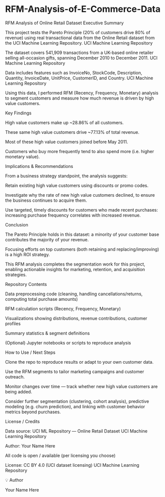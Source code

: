 # RFM-Analysis-of-E-Commerce-Data
RFM Analysis of Online Retail Dataset
Executive Summary

This project tests the Pareto Principle (20% of customers drive 80% of revenue) using real transactional data from the Online Retail dataset
 from the UCI Machine Learning Repository. 
UCI Machine Learning Repository

The dataset covers 541,909 transactions from a UK-based online retailer selling all-occasion gifts, spanning December 2010 to December 2011. 
UCI Machine Learning Repository

Data includes features such as InvoiceNo, StockCode, Description, Quantity, InvoiceDate, UnitPrice, CustomerID, and Country. 
UCI Machine Learning Repository

Using this data, I performed RFM (Recency, Frequency, Monetary) analysis to segment customers and measure how much revenue is driven by high value customers.

Key Findings

High value customers make up ~28.86% of all customers.

These same high value customers drive ~77.13% of total revenue.

Most of these high value customers joined before May 2011.

Customers who buy more frequently tend to also spend more (i.e. higher monetary value).

Implications & Recommendations

From a business strategy standpoint, the analysis suggests:

Retain existing high value customers using discounts or promo codes.

Investigate why the rate of new high value customers declined, to ensure the business continues to acquire them.

Use targeted, timely discounts for customers who made recent purchases: increasing purchase frequency correlates with increased revenue.

Conclusion

The Pareto Principle holds in this dataset: a minority of your customer base contributes the majority of your revenue.

Focusing efforts on top customers (both retaining and replacing/improving) is a high ROI strategy.

This RFM analysis completes the segmentation work for this project, enabling actionable insights for marketing, retention, and acquisition strategies.

Repository Contents

Data preprocessing code (cleaning, handling cancellations/returns, computing total purchase amounts)

RFM calculation scripts (Recency, Frequency, Monetary)

Visualizations showing distributions, revenue contributions, customer profiles

Summary statistics & segment definitions

(Optional) Jupyter notebooks or scripts to reproduce analysis

How to Use / Next Steps

Clone the repo to reproduce results or adapt to your own customer data.

Use the RFM segments to tailor marketing campaigns and customer outreach.

Monitor changes over time — track whether new high value customers are being added.

Consider further segmentation (clustering, cohort analysis), predictive modeling (e.g. churn prediction), and linking with customer behavior metrics beyond purchases.

License / Credits

Data source: UCI ML Repository — Online Retail Dataset 
UCI Machine Learning Repository

Author: Your Name Here

All code is open / available (per licensing you choose)

License: CC BY 4.0 (UCI dataset licensing) 
UCI Machine Learning Repository

💡 Author

Your Name Here
